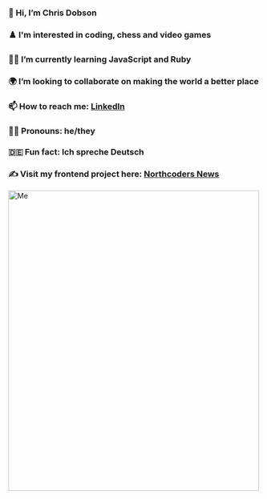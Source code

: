 ### 👋 Hi, I’m Chris Dobson
### ♟️ I'm interested in coding, chess and video games
### 👨‍💻 I’m currently learning JavaScript and Ruby
### 🌍 I’m looking to collaborate on making the world a better place
### 📫 How to reach me: [LinkedIn](https://www.linkedin.com/in/christopher-d-572004256/)
### 🏳️‍🌈 Pronouns: he/they
### 🇩🇪 Fun fact: Ich spreche Deutsch
### ✍️ Visit my frontend project here: [Northcoders News](https://northcoders-app.netlify.app/)
 <img
      src="Me.jpg"
      alt="Me"
      width="500"
      height="600" />
